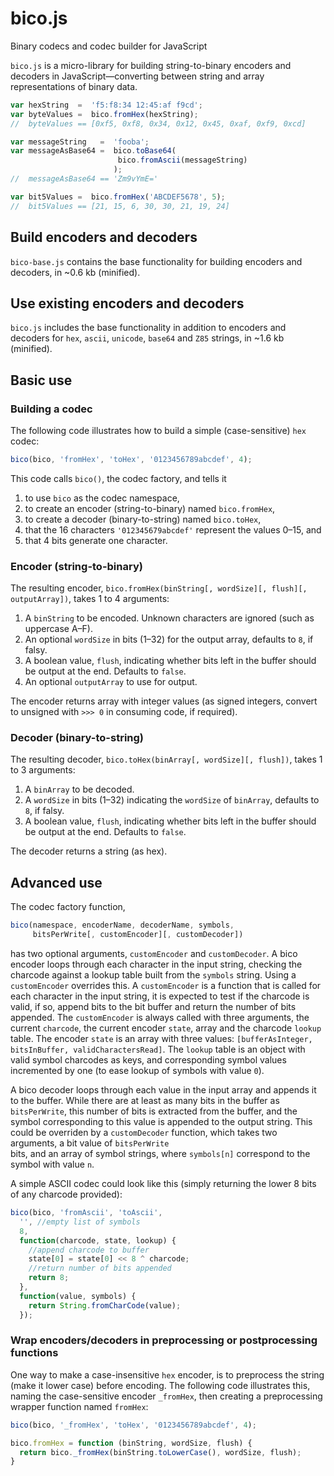 # bico.js
Binary codecs and codec builder for JavaScript

`bico.js` is a micro-library for building string-to-binary encoders and decoders in JavaScript&mdash;converting between string and array representations of binary data.

```javascript
var hexString  =  'f5:f8:34 12:45:af f9cd';
var byteValues =  bico.fromHex(hexString);
//  byteValues == [0xf5, 0xf8, 0x34, 0x12, 0x45, 0xaf, 0xf9, 0xcd]

var messageString   =  'fooba';
var messageAsBase64 =  bico.toBase64(
                        bico.fromAscii(messageString)
                       );
//  messageAsBase64 == 'Zm9vYmE='

var bit5Values =  bico.fromHex('ABCDEF5678', 5);
//  bit5Values == [21, 15, 6, 30, 30, 21, 19, 24]
```

## Build encoders and decoders

`bico-base.js` contains the base functionality for building encoders and decoders, in ~0.6 kb (minified).

## Use existing encoders and decoders

`bico.js` includes the base functionality in addition to encoders and decoders for `hex`, `ascii`, `unicode`, `base64` and `Z85` strings, in ~1.6 kb (minified).

## Basic use

### Building a codec

The following code illustrates how to build a simple (case-sensitive) `hex` codec:
```javascript
bico(bico, 'fromHex', 'toHex', '0123456789abcdef', 4);
```
This code calls `bico()`, the codec factory, and tells it 

1. to use `bico` as the codec namespace, 
2. to create an encoder (string-to-binary) named `bico.fromHex`, 
3. to create a decoder (binary-to-string) named `bico.toHex`, 
4. that the 16 characters `'012345679abcdef'` represent the values 0&ndash;15, and 
5. that 4 bits generate one character.

### Encoder (string-to-binary)

The resulting encoder, `bico.fromHex(binString[, wordSize][, flush][, outputArray])`, takes 1 to 4 arguments:

1. A `binString` to be encoded. Unknown characters are ignored (such as uppercase A&ndash;F).
2. An optional `wordSize` in bits (1&ndash;32) for the output array, defaults to `8`, if falsy.
3. A boolean value, `flush`, indicating whether bits left in the buffer should be output at the end. Defaults to `false`.
4. An optional `outputArray` to use for output.

The encoder returns array with integer values (as signed integers, convert to unsigned with `>>> 0` in consuming code, if required).

### Decoder (binary-to-string)

The resulting decoder, `bico.toHex(binArray[, wordSize][, flush])`, takes 1 to 3 arguments:

1. A `binArray` to be decoded.
2. A `wordSize` in bits (1&ndash;32) indicating the `wordSize` of `binArray`, defaults to `8`, if falsy.
3. A boolean value, `flush`, indicating whether bits left in the buffer should be output at the end. Defaults to `false`.

The decoder returns a string (as hex).

## Advanced use

The codec factory function, 

```javascript
bico(namespace, encoderName, decoderName, symbols,
     bitsPerWrite[, customEncoder][, customDecoder])
```

has two optional arguments, `customEncoder` and `customDecoder`. A bico encoder loops through each character in the input string, checking the charcode against a lookup table built from the `symbols` string. Using a `customEncoder` overrides this. A `customEncoder` is a function that is called for each character in the input string, it is expected to test if the charcode is valid, if so, append bits to the bit buffer and return the number of bits appended. The `customEncoder` is always called with three arguments, the current `charcode`, the current encoder `state`, array and the charcode `lookup` table. The encoder `state` is an array with three values: `[bufferAsInteger, bitsInBuffer, validCharactersRead]`. The `lookup` table is an object with valid symbol charcodes as keys, and corresponding symbol values incremented by one (to ease lookup of symbols with value `0`).

A bico decoder loops through each value in the input array and appends it to the buffer. While there are at least as many bits in the buffer as `bitsPerWrite`, this number of bits is extracted from the buffer, and the symbol corresponding to this value is appended to the output string. This could be overriden by a `customDecoder` function, which takes two arguments, a bit value of `bitsPerWrite`  
 bits, and an array of symbol strings, where `symbols[n]` correspond to the symbol with value `n`.
 
A simple ASCII codec could look like this (simply returning the lower 8 bits of any charcode provided):

```javascript
bico(bico, 'fromAscii', 'toAscii',
  '', //empty list of symbols 
  8,
  function(charcode, state, lookup) {
    //append charcode to buffer
    state[0] = state[0] << 8 ^ charcode;
    //return number of bits appended
    return 8;
  },
  function(value, symbols) {
    return String.fromCharCode(value);
  });
```

### Wrap encoders/decoders in preprocessing or postprocessing functions

One way to make a case-insensitive `hex` encoder, is to preprocess the string (make it lower case) before encoding. The following code illustrates this, naming the case-sensitive encoder `_fromHex`, then creating a preprocessing wrapper function named `fromHex`:

```javascript
bico(bico, '_fromHex', 'toHex', '0123456789abcdef', 4);

bico.fromHex = function (binString, wordSize, flush) {
  return bico._fromHex(binString.toLowerCase(), wordSize, flush);
}
```

